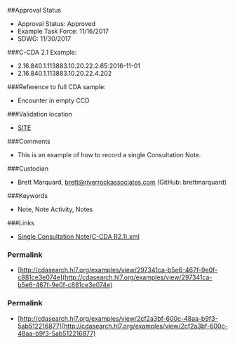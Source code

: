 ##Approval Status

* Approval Status: Approved
* Example Task Force: 11/16/2017
* SDWG: 11/30/2017

###C-CDA 2.1 Example:

* 2.16.840.1.113883.10.20.22.2.65:2016-11-01
* 2.16.840.1.113883.10.20.22.4.202

###Reference to full CDA sample:

* Encounter in empty CCD


###Validation location

* [SITE](https://sitenv.org/c-cda-validator)


###Comments

* This is an example of how to record a single Consultation Note.

###Custodian

* Brett Marquard, brett@riverrockassociates.com (GitHub: brettmarquard)

###Keywords

* Note, Note Activity, Notes


###Links

* [Single Consultation Note(C-CDA R2.1).xml](https://github.com/HL7/C-CDA-Examples/tree/master/Notes/Single%20Consultation%20Note/Single%20Consultation%20Note%28C-CDA%20R2.1%29.xml)


### Permalink 

* [http://cdasearch.hl7.org/examples/view/297341ca-b5e6-467f-9e0f-c881ce3e074e](http://cdasearch.hl7.org/examples/view/297341ca-b5e6-467f-9e0f-c881ce3e074e)

### Permalink 

* [http://cdasearch.hl7.org/examples/view/2cf2a3bf-600c-48aa-b9f3-5ab512216877](http://cdasearch.hl7.org/examples/view/2cf2a3bf-600c-48aa-b9f3-5ab512216877)